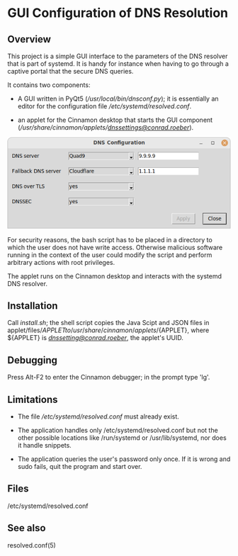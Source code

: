 # GUI Configuration of DNS Resolution #

## Overview

This project is a simple GUI interface to the parameters of the DNS resolver
that is part of systemd. It is handy for instance when having to go through a
captive portal that the secure DNS queries.

It contains two components:

  * A GUI written in PyQt5 (*/usr/local/bin/dnsconf.py*); it is
    essentially an editor for the configuration file
    */etc/systemd/resolved.conf*.

  * an applet for the Cinnamon desktop that starts the GUI component
    (*/usr/share/cinnamon/applets/dnssettings@conrad.roeber*).

![Screenshot](screenshot.png)

For security reasons, the bash script has to be placed in a directory to which
the user does not have write access. Otherwise malicious software running in
the context of the user could modify the script and perform arbitrary actions
with root privileges.

The applet runs on the Cinnamon desktop and interacts with the systemd DNS
resolver.

## Installation

Call *install.sh*; the shell script copies the Java Scipt and JSON files in
applet/files/${APPLET} to /usr/share/cinnamon/applets/${APPLET}, where
${APPLET} is *dnssetting@conrad.roeber*, the applet's UUID.

## Debugging

Press Alt-F2 to enter the Cinnamon debugger; in the prompt type 'lg'.

## Limitations

  * The file */etc/systemd/resolved.conf* must already exist.

  * The application handles only /etc/systemd/resolved.conf but not the other
    possible locations like /run/systemd or /usr/lib/systemd, nor does it
    handle snippets.

  * The application queries the user's password only once. If it is wrong and
    sudo fails, quit the program and start over.

## Files

/etc/systemd/resolved.conf

## See also

resolved.conf(5)
